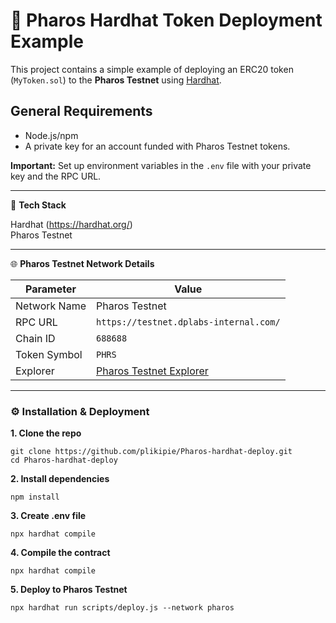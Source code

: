# 🚀 Pharos Hardhat Token Deployment Example

This project contains a simple example of deploying an ERC20 token (`MyToken.sol`) to the **Pharos Testnet** using [Hardhat](https://hardhat.org).

## General Requirements

- Node.js/npm
- A private key for an account funded with Pharos Testnet tokens.

**Important:** Set up environment variables in the `.env` file with your private key and the RPC URL.

---

🧰 **Tech Stack**

Hardhat (https://hardhat.org/)  
Pharos Testnet

---

🌐 **Pharos Testnet Network Details**

| Parameter    | Value                                        |
| ------------ | -------------------------------------------- |
| Network Name | Pharos Testnet                               |
| RPC URL      | `https://testnet.dplabs-internal.com/`      |
| Chain ID     | `688688`                                     |
| Token Symbol | `PHRS`                                       |
| Explorer     | [Pharos Testnet Explorer](https://testnet.pharosscan.xyz/) |

---

### **⚙️ Installation & Deployment**

**1. Clone the repo**

```
git clone https://github.com/plikipie/Pharos-hardhat-deploy.git
cd Pharos-hardhat-deploy
```
**2. Install dependencies**

```
npm install
```
**3. Create .env file**

```
npx hardhat compile
```
**4. Compile the contract**

```
npx hardhat compile
```
**5. Deploy to Pharos Testnet**

```
npx hardhat run scripts/deploy.js --network pharos
```

